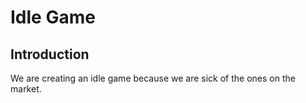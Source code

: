 # Idle Game
## Introduction
We are creating an idle game because we are sick of the ones on the market. 
